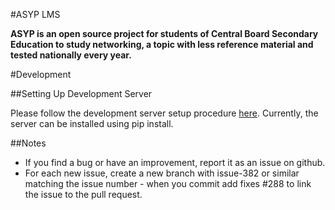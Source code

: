 #ASYP LMS

**ASYP is an open source project for students of Central Board Secondary Education to study networking, a topic with less reference material and tested nationally every year.**

#Development

##Setting Up Development Server

Please follow the development server setup procedure [here](https://github.com/akankshsinhaa/https://github.com/akankshsinhaa/lms_python_networking_cbse_12/Setup.md). Currently, the server can be installed using pip install.

##Notes

- If you find a bug or have an improvement, report it as an issue on github.
- For each new issue, create a new branch with issue-382 or similar matching the issue number - when you commit add fixes #288 to link the issue to the pull request.